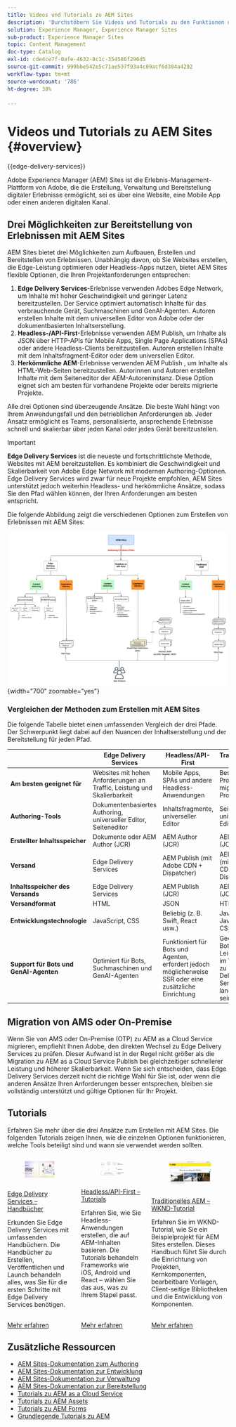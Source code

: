 ```yaml
---
title: Videos und Tutorials zu AEM Sites
description: 'Durchstöbern Sie Videos und Tutorials zu den Funktionen und Möglichkeiten von Adobe Experience Manager Sites. AEM Sites ist eine führende Erlebnis-Management-Plattform. '
solution: Experience Manager, Experience Manager Sites
sub-product: Experience Manager Sites
topic: Content Management
doc-type: Catalog
exl-id: cde4ce7f-0afe-4632-8c1c-354586f296d5
source-git-commit: 999bbe542e5c71ae537f93a4c89acf6d304a4292
workflow-type: tm+mt
source-wordcount: '786'
ht-degree: 38%

---
```


# Videos und Tutorials zu AEM Sites {#overview}

{{edge-delivery-services}}

Adobe Experience Manager (AEM) Sites ist die Erlebnis-Management-Plattform von Adobe, die die Erstellung, Verwaltung und Bereitstellung digitaler Erlebnisse ermöglicht, sei es über eine Website, eine Mobile App oder einen anderen digitalen Kanal.

## Drei Möglichkeiten zur Bereitstellung von Erlebnissen mit AEM Sites

AEM Sites bietet drei Möglichkeiten zum Aufbauen, Erstellen und Bereitstellen von Erlebnissen. Unabhängig davon, ob Sie Websites erstellen, die Edge-Leistung optimieren oder Headless-Apps nutzen, bietet AEM Sites flexible Optionen, die Ihren Projektanforderungen entsprechen:

1. **Edge Delivery Services**-Erlebnisse verwenden Adobes Edge Network, um Inhalte mit hoher Geschwindigkeit und geringer Latenz bereitzustellen. Der Service optimiert automatisch Inhalte für das verbrauchende Gerät, Suchmaschinen und GenAI-Agenten. Autoren erstellen Inhalte mit dem universellen Editor von Adobe oder der dokumentbasierten Inhaltserstellung.
1. **Headless-/API-First**-Erlebnisse verwenden AEM Publish, um Inhalte als JSON über HTTP-APIs für Mobile Apps, Single Page Applications (SPAs) oder andere Headless-Clients bereitzustellen. Autoren erstellen Inhalte mit dem Inhaltsfragment-Editor oder dem universellen Editor.
1. **Herkömmliche AEM**-Erlebnisse verwenden AEM Publish , um Inhalte als HTML-Web-Seiten bereitzustellen. Autorinnen und Autoren erstellen Inhalte mit dem Seiteneditor der AEM-Autoreninstanz. Diese Option eignet sich am besten für vorhandene Projekte oder bereits migrierte Projekte.

Alle drei Optionen sind überzeugende Ansätze. Die beste Wahl hängt von Ihrem Anwendungsfall und den betrieblichen Anforderungen ab. Jeder Ansatz ermöglicht es Teams, personalisierte, ansprechende Erlebnisse schnell und skalierbar über jeden Kanal oder jedes Gerät bereitzustellen.

>[!IMPORTANT]
>
> **Edge Delivery Services** ist die neueste und fortschrittlichste Methode, Websites mit AEM bereitzustellen. Es kombiniert die Geschwindigkeit und Skalierbarkeit von Adobe Edge Network mit modernen Authoring-Optionen. Edge Delivery Services wird zwar für neue Projekte empfohlen, AEM Sites unterstützt jedoch weiterhin Headless- und herkömmliche Ansätze, sodass Sie den Pfad wählen können, der Ihren Anforderungen am besten entspricht.

Die folgende Abbildung zeigt die verschiedenen Optionen zum Erstellen von Erlebnissen mit AEM Sites:

![AEM-Sites-Content-Authoring-and-Experience-Delivery-Paths.png](./assets/aem-sites-authoring-and-experience-delivery-paths.png){width="700" zoomable="yes"}

### Vergleichen der Methoden zum Erstellen mit AEM Sites

Die folgende Tabelle bietet einen umfassenden Vergleich der drei Pfade. Der Schwerpunkt liegt dabei auf den Nuancen der Inhaltserstellung und der Bereitstellung für jeden Pfad.

|            | Edge Delivery Services | Headless/API-First | Traditionelles AEM |
|---------------------|------------------------------|---------------------------------|---------------------------------------------|
| **Am besten geeignet für** | Websites mit hohen Anforderungen an Traffic, Leistung und Skalierbarkeit | Mobile Apps, SPAs und andere Headless-Anwendungen | Bestehende Projekte oder migrierte Projekte |
| **Authoring-Tools** | Dokumentenbasiertes Authoring, universeller Editor, Seiteneditor | Inhaltsfragmente, universeller Editor | Seiten-Editor, universeller Editor |
| **Erstellter Inhaltsspeicher** | Dokumente oder AEM Author (JCR) | AEM Author (JCR) | AEM Author (JCR) |
| **Versand** | Edge Delivery Services | AEM Publish (mit Adobe CDN + Dispatcher) | AEM Publish (mit Adobe CDN + Dispatcher) |
| **Inhaltsspeicher des Versands** | Edge Delivery Services | AEM Publish (JCR) | AEM Publish (JCR) |
| **Versandformat** | HTML  | JSON | HTML  |
| **Entwicklungstechnologie** | JavaScript, CSS | Beliebig (z. B. Swift, React usw.) | Java™, HTL, JavaScript, CSS |
| **Support für Bots und GenAI-Agenten** | Optimiert für Bots, Suchmaschinen und GenAI-Agenten | Funktioniert für Bots und Agenten, erfordert jedoch möglicherweise SSR oder eine zusätzliche Einrichtung | Geeignet für Bots, aber die Leistung kann im Vergleich zu Edge Delivery Services langsamer sein |

## Migration von AMS oder On-Premise

Wenn Sie von AMS oder On-Premise (OTP) zu AEM as a Cloud Service migrieren, empfiehlt Ihnen Adobe, den direkten Wechsel zu Edge Delivery Services zu prüfen. Dieser Aufwand ist in der Regel nicht größer als die Migration zu AEM as a Cloud Service Publish bei gleichzeitiger schnellerer Leistung und höherer Skalierbarkeit. Wenn Sie sich entscheiden, dass Edge Delivery Services derzeit nicht die richtige Wahl für Sie ist, oder wenn die anderen Ansätze Ihren Anforderungen besser entsprechen, bleiben sie vollständig unterstützt und gültige Optionen für Ihr Projekt.

## Tutorials

Erfahren Sie mehr über die drei Ansätze zum Erstellen mit AEM Sites. Die folgenden Tutorials zeigen Ihnen, wie die einzelnen Optionen funktionieren, welche Tools beteiligt sind und wann sie verwendet werden sollten.

<!-- CARDS

* https://www.aem.live/docs/
  {title = Edge Delivery Services - Guides}
  {description = Explore Edge Delivery Services with comprehensive guides. The Build, Publish, and Launch guides cover everything you need to get started with Edge Delivery Services.}
  {image = ./assets/edge-delivery-services.png}
  {target = _blank}
* https://experienceleague.adobe.com/de/docs/experience-manager-learn/getting-started-with-aem-headless/overview
  {title = Headless/API-First - Tutorials}
  {description = Learn how to build headless applications powered by AEM content. Tutorials cover frameworks like iOS, Android, and React—choose what fits your stack.}
  {image = ./assets/headless.png}
  {target = _self}
* https://experienceleague.adobe.com/de/docs/experience-manager-learn/getting-started-wknd-tutorial-develop/overview
  {title = Traditional AEM - WKND Tutorial}
  {description = Learn how to build a sample AEM Sites project using the WKND tutorial. This guide walks you through project setup, Core Components, Editable Templates, client-side libraries, and component development.}
  {image = ./assets/aem-wknd-spa-editor-tutorial.png}
  {target = _self}
-->
<!-- START CARDS HTML - DO NOT MODIFY BY HAND -->
<div class="columns">
    <div class="column is-half-tablet is-half-desktop is-one-third-widescreen" aria-label="Edge Delivery Services - Guides">
        <div class="card" style="height: 100%; display: flex; flex-direction: column; height: 100%;">
            <div class="card-image">
                <figure class="image x-is-16by9">
                    <a href="https://www.aem.live/docs/" title="Handbücher zu Edge Delivery Services" target="_blank" rel="referrer">
                        <img class="is-bordered-r-small" src="./assets/edge-delivery-services.png" alt="Handbücher zu Edge Delivery Services"
                             style="width: 100%; aspect-ratio: 16 / 9; object-fit: cover; overflow: hidden; display: block; margin: auto;">
                    </a>
                </figure>
            </div>
            <div class="card-content is-padded-small" style="display: flex; flex-direction: column; flex-grow: 1; justify-content: space-between;">
                <div class="top-card-content">
                    <p class="headline is-size-6 has-text-weight-bold">
                        <a href="https://www.aem.live/docs/" target="_blank" rel="referrer" title="Handbücher zu Edge Delivery Services">Edge Delivery Services – Handbücher</a>
                    </p>
                    <p class="is-size-6">Erkunden Sie Edge Delivery Services mit umfassenden Handbüchern. Die Handbücher zu Erstellen, Veröffentlichen und Launch behandeln alles, was Sie für die ersten Schritte mit Edge Delivery Services benötigen.</p>
                </div>
                <a href="https://www.aem.live/docs/" target="_blank" rel="referrer" class="spectrum-Button spectrum-Button--outline spectrum-Button--primary spectrum-Button--sizeM" style="align-self: flex-start; margin-top: 1rem;">
<span class="spectrum-Button-label has-no-wrap has-text-weight-bold">Mehr erfahren</span>
</a>
            </div>
        </div>
    </div>
    <div class="column is-half-tablet is-half-desktop is-one-third-widescreen" aria-label="Headless/API-First - Tutorials">
        <div class="card" style="height: 100%; display: flex; flex-direction: column; height: 100%;">
            <div class="card-image">
                <figure class="image x-is-16by9">
                    <a href="https://experienceleague.adobe.com/de/docs/experience-manager-learn/getting-started-with-aem-headless/overview" title="Headless/API-First – Tutorials" target="_self" rel="referrer">
                        <img class="is-bordered-r-small" src="./assets/headless.png" alt="Headless/API-First – Tutorials"
                             style="width: 100%; aspect-ratio: 16 / 9; object-fit: cover; overflow: hidden; display: block; margin: auto;">
                    </a>
                </figure>
            </div>
            <div class="card-content is-padded-small" style="display: flex; flex-direction: column; flex-grow: 1; justify-content: space-between;">
                <div class="top-card-content">
                    <p class="headline is-size-6 has-text-weight-bold">
                        <a href="https://experienceleague.adobe.com/de/docs/experience-manager-learn/getting-started-with-aem-headless/overview" target="_self" rel="referrer" title="Headless/API-First – Tutorials">Headless/API-First – Tutorials</a>
                    </p>
                    <p class="is-size-6">Erfahren Sie, wie Sie Headless-Anwendungen erstellen, die auf AEM-Inhalten basieren. Die Tutorials behandeln Frameworks wie iOS, Android und React – wählen Sie das aus, was zu Ihrem Stapel passt.</p>
                </div>
                <a href="https://experienceleague.adobe.com/de/docs/experience-manager-learn/getting-started-with-aem-headless/overview" target="_self" rel="referrer" class="spectrum-Button spectrum-Button--outline spectrum-Button--primary spectrum-Button--sizeM" style="align-self: flex-start; margin-top: 1rem;">
<span class="spectrum-Button-label has-no-wrap has-text-weight-bold">Mehr erfahren</span>
</a>
            </div>
        </div>
    </div>
    <div class="column is-half-tablet is-half-desktop is-one-third-widescreen" aria-label="Traditional AEM - WKND Tutorial">
        <div class="card" style="height: 100%; display: flex; flex-direction: column; height: 100%;">
            <div class="card-image">
                <figure class="image x-is-16by9">
                    <a href="https://experienceleague.adobe.com/de/docs/experience-manager-learn/getting-started-wknd-tutorial-develop/overview" title="Traditionelles AEM – WKND-Tutorial" target="_self" rel="referrer">
                        <img class="is-bordered-r-small" src="./assets/aem-wknd-spa-editor-tutorial.png" alt="Traditionelles AEM – WKND-Tutorial"
                             style="width: 100%; aspect-ratio: 16 / 9; object-fit: cover; overflow: hidden; display: block; margin: auto;">
                    </a>
                </figure>
            </div>
            <div class="card-content is-padded-small" style="display: flex; flex-direction: column; flex-grow: 1; justify-content: space-between;">
                <div class="top-card-content">
                    <p class="headline is-size-6 has-text-weight-bold">
                        <a href="https://experienceleague.adobe.com/de/docs/experience-manager-learn/getting-started-wknd-tutorial-develop/overview" target="_self" rel="referrer" title="Traditionelles AEM – WKND-Tutorial">Traditionelles AEM – WKND-Tutorial</a>
                    </p>
                    <p class="is-size-6">Erfahren Sie im WKND-Tutorial, wie Sie ein Beispielprojekt für AEM Sites erstellen. Dieses Handbuch führt Sie durch die Einrichtung von Projekten, Kernkomponenten, bearbeitbare Vorlagen, Client-seitige Bibliotheken und die Entwicklung von Komponenten.</p>
                </div>
                <a href="https://experienceleague.adobe.com/de/docs/experience-manager-learn/getting-started-wknd-tutorial-develop/overview" target="_self" rel="referrer" class="spectrum-Button spectrum-Button--outline spectrum-Button--primary spectrum-Button--sizeM" style="align-self: flex-start; margin-top: 1rem;">
<span class="spectrum-Button-label has-no-wrap has-text-weight-bold">Mehr erfahren</span>
</a>
            </div>
        </div>
    </div>
</div>
<!-- END CARDS HTML - DO NOT MODIFY BY HAND -->


## Zusätzliche Ressourcen

* [AEM Sites-Dokumentation zum Authoring](https://experienceleague.adobe.com/de/docs/experience-manager-65/content/sites/authoring/essentials/first-steps)
* [AEM Sites-Dokumentation zur Entwicklung](https://experienceleague.adobe.com/de/docs/experience-manager-65/content/implementing/developing/introduction/getting-started)
* [AEM Sites-Dokumentation zur Verwaltung](https://experienceleague.adobe.com/de/docs/experience-manager-65/content/sites/administering/home)
* [AEM Sites-Dokumentation zur Bereitstellung](https://experienceleague.adobe.com/de/docs/experience-manager-65/content/implementing/deploying/introduction/platform)
* [Tutorials zu AEM as a Cloud Service](/help/cloud-service/overview.md)
* [Tutorials zu AEM Assets](/help/assets/overview.md)
* [Tutorials zu AEM Forms](/help/forms/overview.md)
* [Grundlegende Tutorials zu AEM](/help/foundation/overview.md)
